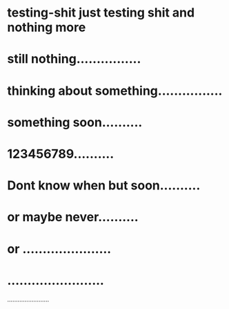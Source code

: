 # testing-shit just testing shit and  nothing more
# still nothing................
# thinking about something................
# something soon..........
# 123456789..........
# Dont know when but soon..........
# or maybe never..........
# or ......................
# ........................
........................

